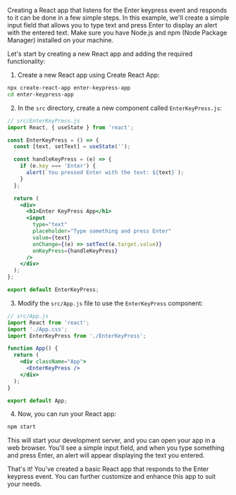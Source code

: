 Creating a React app that listens for the Enter keypress event and responds to it can be done in a few simple steps. In this example, we'll create a simple input field that allows you to type text and press Enter to display an alert with the entered text. Make sure you have Node.js and npm (Node Package Manager) installed on your machine.

Let's start by creating a new React app and adding the required functionality:

1. Create a new React app using Create React App:

```bash
npx create-react-app enter-keypress-app
cd enter-keypress-app
```

2. In the `src` directory, create a new component called `EnterKeyPress.js`:

```jsx
// src/EnterKeyPress.js
import React, { useState } from 'react';

const EnterKeyPress = () => {
  const [text, setText] = useState('');

  const handleKeyPress = (e) => {
    if (e.key === 'Enter') {
      alert(`You pressed Enter with the text: ${text}`);
    }
  };

  return (
    <div>
      <h1>Enter KeyPress App</h1>
      <input
        type="text"
        placeholder="Type something and press Enter"
        value={text}
        onChange={(e) => setText(e.target.value)}
        onKeyPress={handleKeyPress}
      />
    </div>
  );
};

export default EnterKeyPress;
```

3. Modify the `src/App.js` file to use the `EnterKeyPress` component:

```jsx
// src/App.js
import React from 'react';
import './App.css';
import EnterKeyPress from './EnterKeyPress';

function App() {
  return (
    <div className="App">
      <EnterKeyPress />
    </div>
  );
}

export default App;
```

4. Now, you can run your React app:

```bash
npm start
```

This will start your development server, and you can open your app in a web browser. You'll see a simple input field, and when you type something and press Enter, an alert will appear displaying the text you entered.

That's it! You've created a basic React app that responds to the Enter keypress event. You can further customize and enhance this app to suit your needs.
